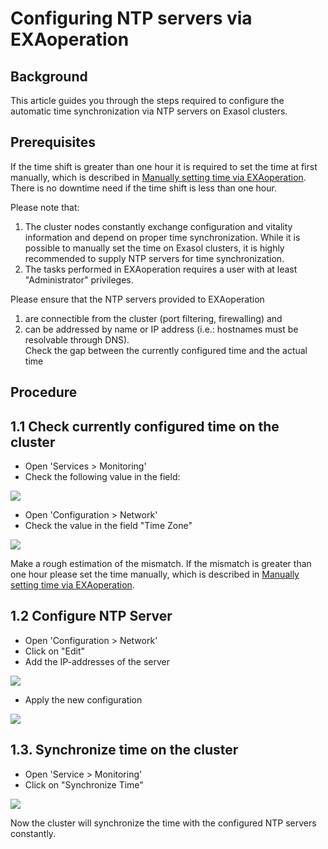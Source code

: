 # Configuring NTP servers via EXAoperation 
## Background

This article guides you through the steps required to configure the automatic time synchronization via NTP servers on Exasol clusters.

## Prerequisites

If the time shift is greater than one hour it is required to set the time at first manually, which is described in [Manually setting time via EXAoperation](https://exasol.my.site.com/s/article/Manually-setting-time-via-EXAoperation).  
There is no downtime need if the time shift is less than one hour.

 Please note that:

1. The cluster nodes constantly exchange configuration and vitality information and depend on proper time synchronization. While it is possible to manually set the time on Exasol clusters, it is highly recommended to supply NTP servers for time synchronization.
2. The tasks performed in EXAoperation requires a user with at least "Administrator" privileges.

Please ensure that the NTP servers provided to EXAoperation

1. are connectible from the cluster (port filtering, firewalling) and
2. can be addressed by name or IP address (i.e.: hostnames must be resolvable through DNS).  
Check the gap between the currently configured time and the actual time

## Procedure

## 1.1 Check currently configured time on the cluster

* Open 'Services > Monitoring'
* Check the following value in the field:

![](images/1.1.1_Check_time.PNG)  

* Open 'Configuration > Network'
* Check the value in the field "Time Zone"

![](images/1.1.2_check_timezone.PNG)

Make a rough estimation of the mismatch. If the mismatch is greater than one hour please set the time manually, which is described in [Manually setting time via EXAoperation](https://exasol.my.site.com/s/article/Manually-setting-time-via-EXAoperation).

## 1.2 Configure NTP Server

* Open 'Configuration > Network'
* Click on "Edit"
* Add the IP-addresses of the server

![](images/1.2.2_add_ntp.PNG)

* Apply the new configuration

![](images/1.2.3_added_ntp.PNG)

## 1.3. Synchronize time on the cluster

* Open 'Service > Monitoring'
* Click on "Synchronize Time"

![](images/1.3.1_synchronise_time.PNG)  

Now the cluster will synchronize the time with the configured NTP servers constantly.

